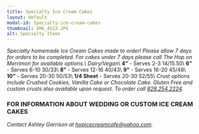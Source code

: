 ```yaml
---
title: Specialty Ice Cream Cakes
layout: default
modal-id: Specialty-ice-cream-cakes
thumbnail: IMG_4513.JPG
alt: Specialty Items 
---
```


*Specialty homemade Ice Cream Cakes made to order! Please allow 7 days for orders to be completed. For cakes under 7 days please call The Hop on Merrimon for available options.*\\
*Dairy/Vegan*\\
**4”** - Serves 2-3 $14/$15.50\\
**6”** - Serves 6-10 $30/$33\\
**8”** - Serves 12-16 $40/$43\\
**9”** - Serves 16-20 $45/$48\\
**10”** - Serves 20-30 $50/$53\\
**1/4 Sheet** - Serves 20-30 $52/$55\\
*Crust options include Crushed Cookies, Vanilla Cake or Chocolate Cake. Gluten Free and custom crusts also available upon request. To order call <a href="tel:18282542224">828.254.2224</a>.*

### FOR INFORMATION ABOUT WEDDING OR CUSTOM ICE CREAM CAKES 
*Contact Ashley Garrison at <a href="mailto:hopicecreamcafe@yahoo.com">hopicecreamcafe@yahoo.com</a>.*
